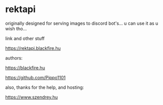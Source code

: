 # rektapi
originally designed for serving images to discord bot's... u can use it as u wish tho...

link and other stuff

https://rektapi.blackfire.hu


authors:

https://blackfire.hu

https://github.com/Pippo1101

also, thanks for the help, and hosting:

https://www.szendrey.hu
